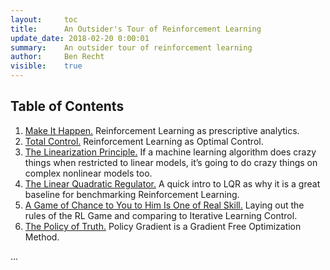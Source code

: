 ```yaml
---
layout:     toc
title:      An Outsider's Tour of Reinforcement Learning
update_date: 2018-02-20 0:00:01
summary:    An outsider tour of reinforcement learning
author:     Ben Recht
visible:    true
---
```


## Table of Contents

1. [Make It Happen.](http://www.argmin.net/2018/01/29/taxonomy/) Reinforcement Learning as prescriptive analytics.
2. [Total Control.](http://www.argmin.net/2018/02/01/control-tour/) Reinforcement Learning as Optimal Control.
3. [The Linearization Principle.](http://www.argmin.net/2018/02/05/linearization/) If a machine learning algorithm does crazy things when restricted to linear models, it’s going to do crazy things on complex nonlinear models too.
4. [The Linear Quadratic Regulator.](http://www.argmin.net/2018/02/08/lqr/) A quick intro to LQR as why it is a great baseline for benchmarking Reinforcement Learning.
5. [A Game of Chance to You to Him Is One of Real Skill.](http://www.argmin.net/2018/02/14/rl-game/) Laying out the rules of the RL Game and comparing to Iterative Learning Control.
6. [The Policy of Truth.](http://www.argmin.net/2018/02/20/reinforce/) Policy Gradient is a Gradient Free Optimization Method.

...
